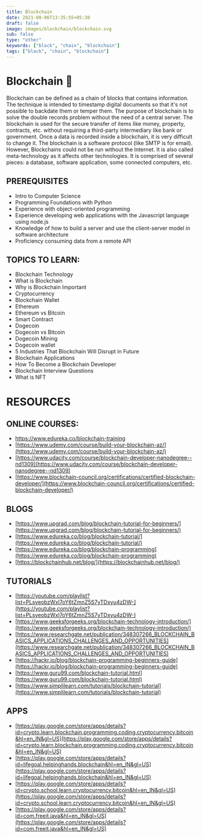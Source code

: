 ```yaml
---
title: Blockchain
date: 2021-08-06T13:35:55+05:30
draft: false
image: images/blockchain/blockchain.svg
sub: false
type: "other"
keywords: ["block", "chain", "blockchain"]
tags: ["block", "chain", "blockchain"]
---
```


# Blockchain 🔗

Blockchain can be defined as a chain of blocks that contains information. The technique is intended to timestamp digital documents so that it's not possible to backdate them or temper them. The purpose of blockchain is to solve the double records problem without the need of a central server.
The blockchain is used for the secure transfer of items like money, property, contracts, etc. without requiring a third-party intermediary like bank or government. Once a data is recorded inside a blockchain, it is very difficult to change it.
The blockchain is a software protocol (like SMTP is for email). However, Blockchains could not be run without the Internet. It is also called meta-technology as it affects other technologies. It is comprised of several pieces: a database, software application, some connected computers, etc.


## PREREQUISITES

- Intro to Computer Science
- Programming Foundations with Python
- Experience with object-oriented programming
- Experience developing web applications with the Javascript language using node.js
- Knowledge of how to build a server and use the client-server model in software architecture
- Proficiency consuming data from a remote API



## TOPICS TO LEARN:
- Blockchain Technology
- What is Blockchain
- Why is Blockchain Important
- Cryptocurrency
- Blockchain Wallet
- Ethereum
- Ethereum vs Bitcoin
- Smart Contract
- Dogecoin
- Dogecoin vs Bitcoin
- Dogecoin Mining
- Dogecoin wallet
- 5 Industries That Blockchain Will Disrupt in Future
- Blockchain Applications
- How To Become a Blockchain Developer
- Blockchain Interview Questions
- What is NFT


# RESOURCES

## ONLINE COURSES:
- [https://www.edureka.co/blockchain-training ](https://www.edureka.co/blockchain-training)
- [https://www.udemy.com/course/build-your-blockchain-az/](https://www.udemy.com/course/build-your-blockchain-az/)
- [https://www.udacity.com/course/blockchain-developer-nanodegree--nd1309](https://www.udacity.com/course/blockchain-developer-nanodegree--nd1309)
- [https://www.blockchain-council.org/certifications/certified-blockchain-developer/](https://www.blockchain-council.org/certifications/certified-blockchain-developer/)


## BLOGS
- [https://www.upgrad.com/blog/blockchain-tutorial-for-beginners/](https://www.upgrad.com/blog/blockchain-tutorial-for-beginners/)
- [https://www.edureka.co/blog/blockchain-tutorial/](https://www.edureka.co/blog/blockchain-tutorial/)
- [https://www.edureka.co/blog/blockchain-programming](https://www.edureka.co/blog/blockchain-programming)
- [https://blockchainhub.net/blog/](https://blockchainhub.net/blog/)



## TUTORIALS
- [https://youtube.com/playlist?list=PLsyeobzWxl7oY6tZmnZ5S7yTDxyu4zDW-](https://youtube.com/playlist?list=PLsyeobzWxl7oY6tZmnZ5S7yTDxyu4zDW-)
- [https://www.geeksforgeeks.org/blockchain-technology-introduction/](https://www.geeksforgeeks.org/blockchain-technology-introduction/)
- [https://www.researchgate.net/publication/348307266_BLOCKCHAIN_BASICS_APPLICATIONS_CHALLENGES_AND_OPPORTUNITIES](https://www.researchgate.net/publication/348307266_BLOCKCHAIN_BASICS_APPLICATIONS_CHALLENGES_AND_OPPORTUNITIES)
- [https://hackr.io/blog/blockchain-programming-beginners-guide](https://hackr.io/blog/blockchain-programming-beginners-guide)
- [https://www.guru99.com/blockchain-tutorial.html](https://www.guru99.com/blockchain-tutorial.html)
- [https://www.simplilearn.com/tutorials/blockchain-tutorial](https://www.simplilearn.com/tutorials/blockchain-tutorial)



## APPS
- [https://play.google.com/store/apps/details?id=crypto.learn.blockchain.programming.coding.cryptocurrency.bitcoin&hl=en_IN&gl=US](https://play.google.com/store/apps/details?id=crypto.learn.blockchain.programming.coding.cryptocurrency.bitcoin&hl=en_IN&gl=US)
- [https://play.google.com/store/apps/details?id=lifegoal.helpinghands.blockchain&hl=en_IN&gl=US](https://play.google.com/store/apps/details?id=lifegoal.helpinghands.blockchain&hl=en_IN&gl=US)
- [https://play.google.com/store/apps/details?id=crypto.school.learn.cryptocurrency.bitcoin&hl=en_IN&gl=US](https://play.google.com/store/apps/details?id=crypto.school.learn.cryptocurrency.bitcoin&hl=en_IN&gl=US)
- [https://play.google.com/store/apps/details?id=com.freeit.java&hl=en_IN&gl=US](https://play.google.com/store/apps/details?id=com.freeit.java&hl=en_IN&gl=US)